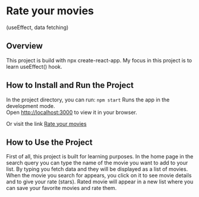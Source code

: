 # Rate your movies

(useEffect, data fetching)

## Overview

This project is build with npx create-react-app.
My focus in this project is to learn useEffect() hook.

## How to Install and Run the Project

In the project directory, you can run: `npm start`
Runs the app in the development mode.\
Open [http://localhost:3000](http://localhost:3000) to view it in your browser.

Or visit the link [Rate your movies](https://rate-your-movies.netlify.app/)

## How to Use the Project

First of all, this project is built for learning purposes.
In the home page in the search query you can type the name of the movie you want to add to your list. By typing you fetch data and they will be displayed as a list of movies.
When the movie you search for appears, you click on it to see movie details and to give your rate (stars).
Rated movie will appear in a new list where you can save your favorite movies and rate them.
